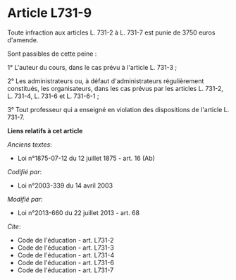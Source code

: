 # Article L731-9

Toute infraction aux articles L. 731-2 à L. 731-7 est punie de 3750 euros d'amende. 

Sont passibles de cette peine : 

1° L'auteur du cours, dans le cas prévu à l'article L. 731-3 ; 

2° Les administrateurs ou, à défaut d'administrateurs régulièrement constitués, les organisateurs, dans les cas prévus par
les articles L. 731-2, L. 731-4, L. 731-6 et L. 731-6-1 ; 

3° Tout professeur qui a enseigné en violation des dispositions de l'article L. 731-7.

**Liens relatifs à cet article**

_Anciens textes_:

  - Loi n°1875-07-12 du 12 juillet 1875 - art. 16 (Ab)

_Codifié par_:

  - Loi n°2003-339 du 14 avril 2003

_Modifié par_:

  - Loi n°2013-660 du 22 juillet 2013 - art. 68

_Cite_:

  - Code de l'éducation - art. L731-2
  - Code de l'éducation - art. L731-3
  - Code de l'éducation - art. L731-4
  - Code de l'éducation - art. L731-6
  - Code de l'éducation - art. L731-7
